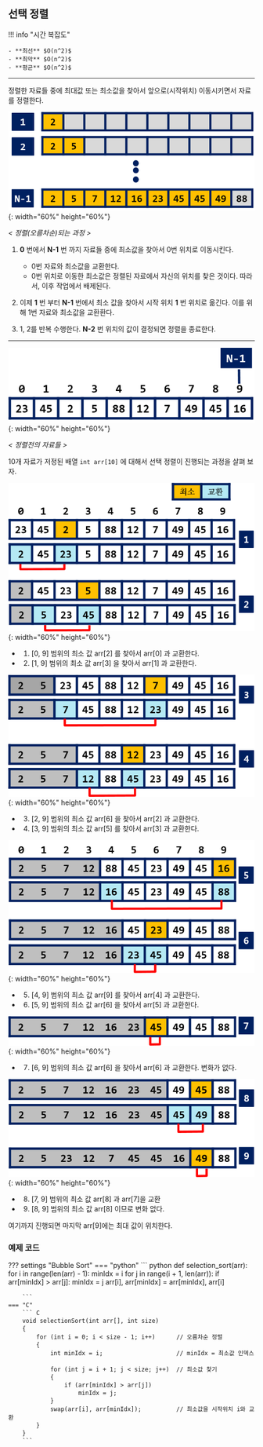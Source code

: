 ## 선택 정렬 


!!! info "시간 복잡도"

    - **최선** $O(n^2)$
    - **최악** $O(n^2)$
    - **평균** $O(n^2)$

--------------
    
정렬한 자료들 중에 최대값 또는 최소값을 찾아서 앞으로(시작위치) 이동시키면서 자료를 정렬한다.

![selection2](./img/selection2.png){: width="60%" height="60%"}

*< 정렬(오름차순)되는 과정 >*



1. **0** 번에서 **N-1** 번 까지 자료들 중에 최소값을 찾아서 0번 위치로 이동시킨다. 

    - 0번 자료와 최소값을 교환한다.
    - 0번 위치로 이동한 최소값은 정렬된 자료에서 자신의 위치를 찾은 것이다. 따라서, 이후 작업에서 배제된다.

2. 이제 **1** 번 부터 **N-1** 번에서 최소 값을 찾아서 시작 위치 **1** 번 위치로 옮긴다. 이를 위해 1번 자료와 최소값을 교환환다.

3. 1, 2를 반복 수행한다. **N-2** 번 위치의 값이 결정되면 정렬을 종료한다.

---------------

![selection1](./img/selection1.png){: width="60%" height="60%"}

*< 정렬전의 자료들 >*

10개 자료가 저정된 배열 ``int arr[10]`` 에 대해서 선택 정렬이 진행되는 과정을 살펴 보자.   

![selection3](./img/selection3.png){: width="60%" height="60%"}
   
- 1) [0, 9] 범위의 최소 값 arr[2] 를 찾아서 arr[0] 과 교환한다.
- 2) [1, 9] 범위의 최소 값 arr[3] 을 찾아서 arr[1] 과 교환한다.

![selection4](./img/selection4.png){: width="60%" height="60%"}   
 
- 3) [2, 9] 범위의 최소 값 arr[6] 을 찾아서 arr[2] 과 교환한다.
- 4) [3, 9] 범위의 최소 값 arr[5] 를 찾아서 arr[3] 과 교환한다.
   
![selection5](./img/selection5.png){: width="60%" height="60%"}   
   
- 5) [4, 9] 범위의 최소 값 arr[9] 를 찾아서 arr[4] 과 교환한다.
- 6) [5, 9] 범위의 최소 값 arr[6] 을 찾아서 arr[5] 과 교환한다.   

![selection6](./img/selection6.png){: width="60%" height="60%"}   
   
- 7) [6, 9] 범위의 최소 값 arr[6] 을 찾아서 arr[6] 과 교환한다. 변화가 없다.

![selection7](./img/selection7.png){: width="60%" height="60%"}

- 8) [7, 9] 범위의 최소 값 arr[8] 과 arr[7]을 교환
- 9) [8, 9] 범위의 최소 값 arr[8] 이므로 변화 없다.

여기까지 진행되면 마지막 arr[9]에는 최대 값이 위치한다. 



### 예제 코드

??? settings "Bubble Sort" 
    === "python"
        ``` python
        def selection_sort(arr):
            for i in range(len(arr) - 1):
                minIdx = i
                for j in range(i + 1, len(arr)):
                    if arr[minIdx] > arr[j]:
                        minIdx = j
                arr[i], arr[minIdx] = arr[minIdx], arr[i]

        ```
    === "C"
        ``` C
        void selectionSort(int arr[], int size)
        {
            for (int i = 0; i < size - 1; i++)	    // 오름차순 정렬
            {   
                int minIdx = i;                     // minIdx = 최소값 인덱스
                
                for (int j = i + 1; j < size; j++)  // 최소값 찾기
                {
                    if (arr[minIdx] > arr[j])
                        minIdx = j;
                }
                swap(arr[i], arr[minIdx]);          // 최소값을 시작위치 i와 교환
            }
        }
        ```
